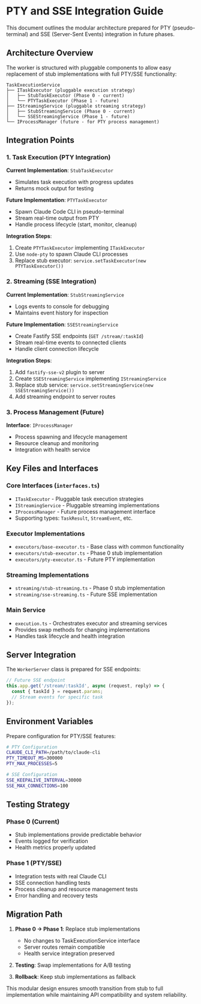 # PTY and SSE Integration Guide

This document outlines the modular architecture prepared for PTY (pseudo-terminal) and SSE (Server-Sent Events) integration in future phases.

## Architecture Overview

The worker is structured with pluggable components to allow easy replacement of stub implementations with full PTY/SSE functionality:

```
TaskExecutionService
├── ITaskExecutor (pluggable execution strategy)
│   ├── StubTaskExecutor (Phase 0 - current)
│   └── PTYTaskExecutor (Phase 1 - future)
├── IStreamingService (pluggable streaming strategy)
│   ├── StubStreamingService (Phase 0 - current)
│   └── SSEStreamingService (Phase 1 - future)
└── IProcessManager (future - for PTY process management)
```

## Integration Points

### 1. Task Execution (PTY Integration)

**Current Implementation**: `StubTaskExecutor`
- Simulates task execution with progress updates
- Returns mock output for testing

**Future Implementation**: `PTYTaskExecutor`
- Spawn Claude Code CLI in pseudo-terminal
- Stream real-time output from PTY
- Handle process lifecycle (start, monitor, cleanup)

**Integration Steps**:
1. Create `PTYTaskExecutor` implementing `ITaskExecutor`
2. Use `node-pty` to spawn Claude CLI processes  
3. Replace stub executor: `service.setTaskExecutor(new PTYTaskExecutor())`

### 2. Streaming (SSE Integration)

**Current Implementation**: `StubStreamingService`
- Logs events to console for debugging
- Maintains event history for inspection

**Future Implementation**: `SSEStreamingService`
- Create Fastify SSE endpoints (`GET /stream/:taskId`)
- Stream real-time events to connected clients
- Handle client connection lifecycle

**Integration Steps**:
1. Add `fastify-sse-v2` plugin to server
2. Create `SSEStreamingService` implementing `IStreamingService`
3. Replace stub service: `service.setStreamingService(new SSEStreamingService())`
4. Add streaming endpoint to server routes

### 3. Process Management (Future)

**Interface**: `IProcessManager`
- Process spawning and lifecycle management
- Resource cleanup and monitoring
- Integration with health service

## Key Files and Interfaces

### Core Interfaces (`interfaces.ts`)
- `ITaskExecutor` - Pluggable task execution strategies
- `IStreamingService` - Pluggable streaming implementations  
- `IProcessManager` - Future process management interface
- Supporting types: `TaskResult`, `StreamEvent`, etc.

### Executor Implementations
- `executors/base-executor.ts` - Base class with common functionality
- `executors/stub-executor.ts` - Phase 0 stub implementation
- `executors/pty-executor.ts` - Future PTY implementation

### Streaming Implementations  
- `streaming/stub-streaming.ts` - Phase 0 stub implementation
- `streaming/sse-streaming.ts` - Future SSE implementation

### Main Service
- `execution.ts` - Orchestrates executor and streaming services
- Provides swap methods for changing implementations
- Handles task lifecycle and health integration

## Server Integration

The `WorkerServer` class is prepared for SSE endpoints:

```typescript
// Future SSE endpoint
this.app.get('/stream/:taskId', async (request, reply) => {
  const { taskId } = request.params;
  // Stream events for specific task
});
```

## Environment Variables

Prepare configuration for PTY/SSE features:

```bash
# PTY Configuration
CLAUDE_CLI_PATH=/path/to/claude-cli
PTY_TIMEOUT_MS=300000
PTY_MAX_PROCESSES=5

# SSE Configuration  
SSE_KEEPALIVE_INTERVAL=30000
SSE_MAX_CONNECTIONS=100
```

## Testing Strategy

### Phase 0 (Current)
- Stub implementations provide predictable behavior
- Events logged for verification
- Health metrics properly updated

### Phase 1 (PTY/SSE)
- Integration tests with real Claude CLI
- SSE connection handling tests
- Process cleanup and resource management tests
- Error handling and recovery tests

## Migration Path

1. **Phase 0 → Phase 1**: Replace stub implementations
   - No changes to TaskExecutionService interface
   - Server routes remain compatible
   - Health service integration preserved

2. **Testing**: Swap implementations for A/B testing
3. **Rollback**: Keep stub implementations as fallback

This modular design ensures smooth transition from stub to full implementation while maintaining API compatibility and system reliability.